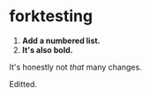 # forktesting

1. __Add a numbered list.__
2. **It's also bold.**

It's honestly not *that* many changes.

Editted.
